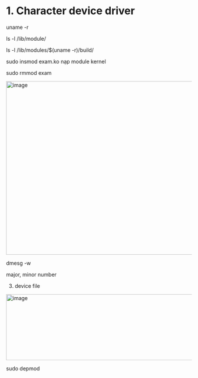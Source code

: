 # 1. Character device driver

uname -r

ls -l /lib/module/

ls -l /lib/modules/$(uname -r)/build/

sudo insmod exam.ko 
nạp module kernel

sudo rmmod exam

<img width="701" height="471" alt="image" src="https://github.com/user-attachments/assets/c0a5b3da-ad31-4e6c-99ac-f8fbb2af23be" />

dmesg -w 

major, minor number

3. device file

<img width="611" height="179" alt="image" src="https://github.com/user-attachments/assets/1729628e-2d17-4356-9fc7-5cefd1e07363" />

sudo depmod

